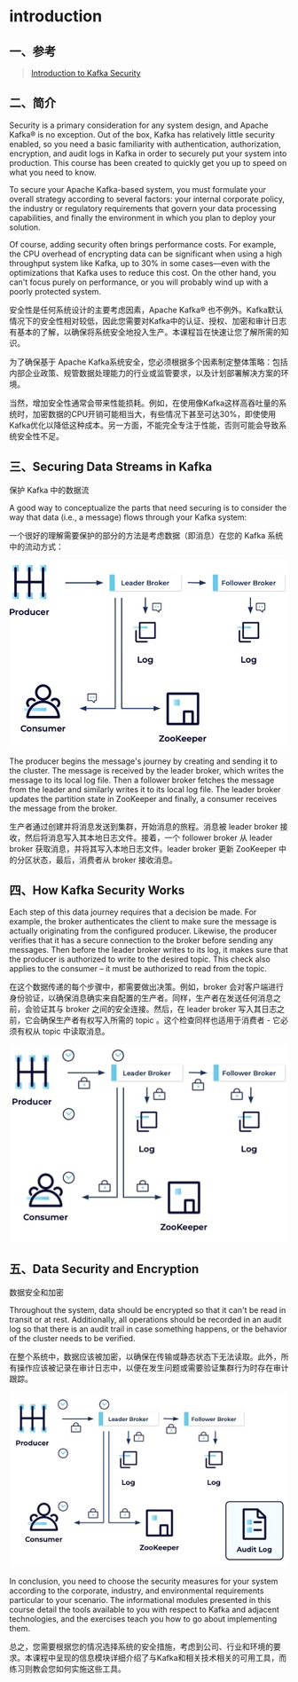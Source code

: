 # introduction

## 一、参考

>[Introduction to Kafka Security](https://developer.confluent.io/courses/security/intro/)

## 二、简介

Security is a primary consideration for any system design, and Apache Kafka® is no exception. Out of the box, Kafka has relatively little security enabled, so you need a basic familiarity with authentication, authorization, encryption, and audit logs in Kafka in order to securely put your system into production. This course has been created to quickly get you up to speed on what you need to know.

To secure your Apache Kafka-based system, you must formulate your overall strategy according to several factors: your internal corporate policy, the industry or regulatory requirements that govern your data processing capabilities, and finally the environment in which you plan to deploy your solution.

Of course, adding security often brings performance costs. For example, the CPU overhead of encrypting data can be significant when using a high throughput system like Kafka, up to 30% in some cases—even with the optimizations that Kafka uses to reduce this cost. On the other hand, you can't focus purely on performance, or you will probably wind up with a poorly protected system.

安全性是任何系统设计的主要考虑因素，Apache Kafka® 也不例外。Kafka默认情况下的安全性相对较低，因此您需要对Kafka中的认证、授权、加密和审计日志有基本的了解，以确保将系统安全地投入生产。本课程旨在快速让您了解所需的知识。

为了确保基于 Apache Kafka系统安全，您必须根据多个因素制定整体策略：包括内部企业政策、规管数据处理能力的行业或监管要求，以及计划部署解决方案的环境。


当然，增加安全性通常会带来性能损耗。例如，在使用像Kafka这样高吞吐量的系统时，加密数据的CPU开销可能相当大，有些情况下甚至可达30%，即使使用Kafka优化以降低这种成本。另一方面，不能完全专注于性能，否则可能会导致系统安全性不足。

## 三、Securing Data Streams in Kafka

保护 Kafka 中的数据流

A good way to conceptualize the parts that need securing is to consider the way that data (i.e., a message) flows through your Kafka system:

一个很好的理解需要保护的部分的方法是考虑数据（即消息）在您的 Kafka 系统中的流动方式：

![data flow](https://github.com/Kua-Fu/blog-book-images/blob/main/kafka/security/data-flows-kafka.jpg?raw=true)

The producer begins the message's journey by creating and sending it to the cluster. The message is received by the leader broker, which writes the message to its local log file. Then a follower broker fetches the message from the leader and similarly writes it to its local log file. The leader broker updates the partition state in ZooKeeper and finally, a consumer receives the message from the broker.

生产者通过创建并将消息发送到集群，开始消息的旅程。消息被 leader broker 接收，然后将消息写入其本地日志文件。接着，一个 follower broker 从 leader broker 获取消息，并将其写入本地日志文件。leader broker 更新 ZooKeeper 中的分区状态，最后，消费者从 broker 接收消息。


## 四、How Kafka Security Works

Each step of this data journey requires that a decision be made. For example, the broker authenticates the client to make sure the message is actually originating from the configured producer. Likewise, the producer verifies that it has a secure connection to the broker before sending any messages. Then before the leader broker writes to its log, it makes sure that the producer is authorized to write to the desired topic. This check also applies to the consumer – it must be authorized to read from the topic.


在这个数据传递的每个步骤中，都需要做出决策。例如，broker 会对客户端进行身份验证，以确保消息确实来自配置的生产者。同样，生产者在发送任何消息之前，会验证其与 broker 之间的安全连接。然后，在 leader broker 写入其日志之前，它会确保生产者有权写入所需的 topic 。这个检查同样也适用于消费者 - 它必须有权从 topic 中读取消息。


![auth](https://github.com/Kua-Fu/blog-book-images/blob/main/kafka/security/authorized-read-topic.jpg?raw=true)

## 五、Data Security and Encryption

数据安全和加密

Throughout the system, data should be encrypted so that it can't be read in transit or at rest. Additionally, all operations should be recorded in an audit log so that there is an audit trail in case something happens, or the behavior of the cluster needs to be verified.

在整个系统中，数据应该被加密，以确保在传输或静态状态下无法读取。此外，所有操作应该被记录在审计日志中，以便在发生问题或需要验证集群行为时存在审计跟踪。

![audit](https://github.com/Kua-Fu/blog-book-images/blob/main/kafka/security/audit-log.jpg?raw=true)

In conclusion, you need to choose the security measures for your system according to the corporate, industry, and environmental requirements particular to your scenario. The informational modules presented in this course detail the tools available to you with respect to Kafka and adjacent technologies, and the exercises teach you how to go about implementing them.

总之，您需要根据您的情况选择系统的安全措施，考虑到公司、行业和环境的要求。本课程中呈现的信息模块详细介绍了与Kafka和相关技术相关的可用工具，而练习则教会您如何实施这些工具。
